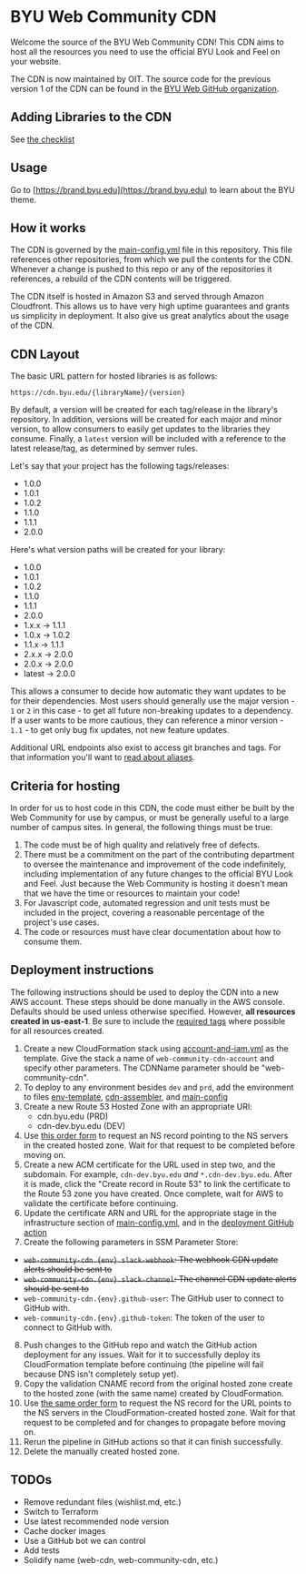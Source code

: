 # BYU Web Community CDN

Welcome the source of the BYU Web Community CDN!  This CDN aims to host all the resources you need to use the
official BYU Look and Feel on your website.

The CDN is now maintained by OIT. The source code for the previous version 1 of the CDN can be found in the 
[BYU Web GitHub organization](https://github.com/byuweb/web-cdn).

## Adding Libraries to the CDN

See [the checklist](docs/adding-libraries.md)

## Usage

Go to [https://brand.byu.edu](https://brand.byu.edu) to learn about the BYU theme.

## How it works

The CDN is governed by the [main-config.yml](main-config.yml) file in this repository.  This file references other
repositories, from which we pull the contents for the CDN.
Whenever a change is pushed to this repo or any of the repositories it references, a rebuild of the CDN contents
will be triggered.

The CDN itself is hosted in Amazon S3 and served through Amazon Cloudfront. This allows us to have very high uptime
guarantees and grants us simplicity in deployment. It also give us great analytics about the usage of the CDN.

## CDN Layout

The basic URL pattern for hosted libraries is as follows:

`https://cdn.byu.edu/{libraryName}/{version}`

By default, a version will be created for each tag/release in the library's repository. In addition, versions
will be created for each major and minor version, to allow consumers to easily get updates to the libraries they consume.
Finally, a `latest` version will be included with a reference to the latest release/tag, as determined by semver rules.

Let's say that your project has the following tags/releases:

* 1.0.0
* 1.0.1
* 1.0.2
* 1.1.0
* 1.1.1
* 2.0.0

Here's what version paths will be created for your library:

* 1.0.0
* 1.0.1
* 1.0.2
* 1.1.0
* 1.1.1
* 2.0.0
* 1.x.x -> 1.1.1
* 1.0.x -> 1.0.2
* 1.1.x -> 1.1.1
* 2.x.x -> 2.0.0
* 2.0.x -> 2.0.0
* latest -> 2.0.0

This allows a consumer to decide how automatic they want updates to be for their dependencies. Most users should generally
use the major version - `1` or `2` in this case - to get all future non-breaking updates to a dependency. If a user
wants to be more cautious, they can reference a minor version - `1.1` - to get only bug fix updates, not new feature
updates.

Additional URL endpoints also exist to access git branches and tags. For that information you'll want to
[read about aliases](./docs/aliases.md).

## Criteria for hosting

In order for us to host code in this CDN, the code must either be built by the Web Community for use by campus, or
must be generally useful to a large number of campus sites.  In general, the following things must be true:

1. The code must be of high quality and relatively free of defects.
2. There must be a commitment on the part of the contributing department to oversee the maintenance and improvement of
the code indefinitely, including implementation of any future changes to the official BYU Look and Feel. Just because
the Web Community is hosting it doesn't mean that we have the time or resources to maintain your code!
3. For Javascript code, automated regression and unit tests must be included in the project, covering a reasonable percentage
of the project's use cases.
4. The code or resources must have clear documentation about how to consume them.

## Deployment instructions

The following instructions should be used to deploy the CDN into a new AWS account. These steps should be done manually 
in the AWS console. Defaults should be used unless otherwise specified. However, **all resources created in us-east-1**.
Be sure to include the [required tags](https://github.com/byu-oit/BYU-AWS-Documentation#tagging-standard) where 
possible for all resources created.

1. Create a new CloudFormation stack using [account-and-iam.yml](.aws-infrastructure/account-and-iam.yml) as the 
template. Give the stack a name of `web-community-cdn-account` and specify other parameters. The CDNName parameter 
should be "web-community-cdn".
2. To deploy to any environment besides `dev` and `prd`, add the environment to files [env-template](./.aws-infrastructure/environment-template.mustache.yml),
[cdn-assembler](./assembler/bin/cdn-assembler.js), and [main-config](main-config.yml)
3. Create a new Route 53 Hosted Zone with an appropriate URl:
   - cdn.byu.edu (PRD)
   - cdn-dev.byu.edu (DEV)
4. Use [this order form](https://it.byu.edu/it/?id=sc_cat_item&sys_id=2f7a54251d635d005c130b6c83f2390a) to request an NS 
record pointing to the NS servers in the created hosted zone. Wait for that request to be completed before moving on.
5. Create a new ACM certificate for the URL used in step two, and the subdomain. For example, `cdn-dev.byu.edu` _and_ `*.cdn-dev.byu.edu`. After it is made, 
click the "Create record in Route 53" to link the certificate to the Route 53 zone you have created. Once complete, wait for AWS to validate the 
certificate before continuing. 
6. Update the certificate ARN and URL for the appropriate stage in the infrastructure section of 
[main-config.yml](main-config.yml), and in the [deployment GitHub action](./.github/workflows/deploy.yml)
7. Create the following parameters in SSM Parameter Store:
  - ~~`web-community-cdn.{env}.slack-webhook`: The webhook CDN update alerts should be sent to~~
  - ~~`web-community-cdn.{env}.slack-channel`: The channel CDN update alerts should be sent to~~
  - `web-community-cdn.{env}.github-user`: The GitHub user to connect to GitHub with.
  - `web-community-cdn.{env}.github-token`: The token of the user to connect to GitHub with.
8. Push changes to the GitHub repo and watch the GitHub action deployment for any issues. Wait for it to successfully deploy its CloudFormation 
template before continuing (the pipeline will fail because DNS isn't completely setup yet).
9. Copy the validation CNAME record from the original hosted zone create to the hosted zone (with the same name) 
created by CloudFormation. 
10. Use [the same order form](https://it.byu.edu/it/?id=sc_cat_item&sys_id=2f7a54251d635d005c130b6c83f2390a) to request 
the NS record for the URL points to the NS servers in the CloudFormation-created hosted zone. Wait for that request to 
be completed and for changes to propagate before moving on.
11. Rerun the pipeline in GitHub actions so that it can finish successfully.
12. Delete the manually created hosted zone.

## TODOs

- Remove redundant files (wishlist.md, etc.)
- Switch to Terraform
- Use latest recommended node version
- Cache docker images
- Use a GitHub bot we can control
- Add tests
- Solidify name (web-cdn, web-community-cdn, etc.)
